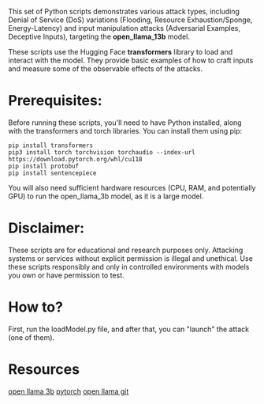 This set of Python scripts demonstrates various attack types, including Denial of Service (DoS) variations (Flooding, Resource Exhaustion/Sponge, Energy-Latency) and input manipulation attacks (Adversarial Examples, Deceptive Inputs), targeting the **open_llama_13b** model.

These scripts use the Hugging Face **transformers** library to load and interact with the model. They provide basic examples of how to craft inputs and measure some of the observable effects of the attacks.

# Prerequisites:

Before running these scripts, you'll need to have Python installed, along with the transformers and torch libraries. You can install them using pip:
```
pip install transformers
pip3 install torch torchvision torchaudio --index-url https://download.pytorch.org/whl/cu118
pip install protobuf
pip install sentencepiece
```
You will also need sufficient hardware resources (CPU, RAM, and potentially GPU) to run the open_llama_3b model, as it is a large model.

# Disclaimer:

These scripts are for educational and research purposes only. Attacking systems or services without explicit permission is illegal and unethical. Use these scripts responsibly and only in controlled environments with models you own or have permission to test.

# How to?

First, run the loadModel.py file, and after that, you can "launch" the attack (one of them).

# Resources
[open llama 3b](https://huggingface.co/openlm-research/open_llama_3b)
[pytorch](https://pytorch.org/)
[open llama git](https://github.com/openlm-research/open_llama)